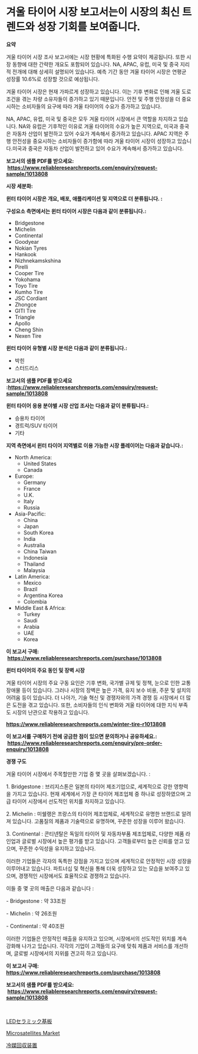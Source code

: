 <p><h1>겨울 타이어 시장 보고서는이 시장의 최신 트렌드와 성장 기회를 보여줍니다.</h1></p><p><strong>요약</strong></p>
<p><p>겨울 타이어 시장 조사 보고서에는 시장 현황에 특화된 수행 요약이 제공됩니다. 또한 시장 동향에 대한 간략한 개요도 포함되어 있습니다. NA, APAC, 유럽, 미국 및 중국 지리적 전개에 대해 상세히 설명되어 있습니다. 예측 기간 동안 겨울 타이어 시장은 연평균 성장률 10.6%로 성장할 것으로 예상됩니다.</p><p>겨울 타이어 시장은 현재 가파르게 성장하고 있습니다. 이는 기후 변화로 인해 겨울 도로 조건을 겪는 차량 소유자들이 증가하고 있기 때문입니다. 안전 및 주행 안정성을 더 중요시하는 소비자들의 요구에 따라 겨울 타이어의 수요가 증가하고 있습니다.</p><p>NA, APAC, 유럽, 미국 및 중국은 모두 겨울 타이어 시장에서 큰 역할을 차지하고 있습니다. NA와 유럽은 기후적인 이유로 겨울 타이어의 수요가 높은 지역으로, 미국과 중국은 자동차 산업이 발전하고 있어 수요가 계속해서 증가하고 있습니다. APAC 지역은 주행 안전성을 중요시하는 소비자들이 증가함에 따라 겨울 타이어 시장이 성장하고 있습니다.미국과 중국은 자동차 산업이 발전하고 있어 수요가 계속해서 증가하고 있습니다.</p></p>
<p><strong>보고서의 샘플 PDF를 받으세요: &nbsp;<a href="https://www.reliableresearchreports.com/enquiry/request-sample/1013808">https://www.reliableresearchreports.com/enquiry/request-sample/1013808</a></strong></p>
<p><strong>시장 세분화:</strong></p>
<p><strong> 윈터 타이어 시장은 개요, 배포, 애플리케이션 및 지역으로 더 분류됩니다. :</strong></p>
<p><strong>구성요소 측면에서는 윈터 타이어 시장은 다음과 같이 분류됩니다.:</strong></p>
<p><ul><li>Bridgestone</li><li>Michelin</li><li>Continental</li><li>Goodyear</li><li>Nokian Tyres</li><li>Hankook</li><li>Nizhnekamskshina</li><li>Pirelli</li><li>Cooper Tire</li><li>Yokohama</li><li>Toyo Tire</li><li>Kumho Tire</li><li>JSC Cordiant</li><li>Zhongce</li><li>GITI Tire</li><li>Triangle</li><li>Apollo</li><li>Cheng Shin</li><li>Nexen Tire</li></ul></p>
<p><strong> 윈터 타이어 유형별 시장 분석은 다음과 같이 분류됩니다.:</strong></p>
<p><ul><li>박힌</li><li>스터드리스</li></ul></p>
<p><strong>보고서의 샘플 PDF를 받으세요 :<a href="https://www.reliableresearchreports.com/enquiry/request-sample/1013808">https://www.reliableresearchreports.com/enquiry/request-sample/1013808</a></strong></p>
<p><strong> 윈터 타이어 응용 분야별 시장 산업 조사는 다음과 같이 분류됩니다.:</strong></p>
<p><ul><li>승용차 타이어</li><li>경트럭/SUV 타이어</li><li>기타</li></ul></p>
<p><strong>지역 측면에서 윈터 타이어 지역별로 이용 가능한 시장 플레이어는 다음과 같습니다.:</strong></p>
<p><ul>
    <li>
        North America:
        <ul>
            <li>United States</li>
            <li>Canada</li>
        </ul>
    </li>
    <li>
        Europe:
        <ul>
            <li>Germany</li>
            <li>France</li>
            <li>U.K.</li>
            <li>Italy</li>
            <li>Russia</li>
        </ul>
    </li>
    <li>
        Asia-Pacific:
        <ul>
            <li>China</li>
            <li>Japan</li>
            <li>South Korea</li>
            <li>India</li>
            <li>Australia</li>
            <li>China Taiwan</li>
            <li>Indonesia</li>
            <li>Thailand</li>
            <li>Malaysia</li>
        </ul>
    </li>
    <li>
        Latin America:
        <ul>
            <li>Mexico</li>
            <li>Brazil</li>
            <li>Argentina Korea</li>
            <li>Colombia</li>
        </ul>
    </li>
    <li>
        Middle East & Africa:
        <ul>
            <li>Turkey</li>
            <li>Saudi</li>
            <li>Arabia</li>
            <li>UAE</li>
            <li>Korea</li>
        </ul>
    </li>
    </ul></p>
<p><strong>이 보고서 구매: &nbsp;<a href="https://www.reliableresearchreports.com/purchase/1013808">https://www.reliableresearchreports.com/purchase/1013808</a></strong></p>
<p><strong>윈터 타이어의 주요 동인 및 장벽 시장</strong></p>
<p><p>겨울 타이어 시장의 주요 구동 요인은 기후 변화, 국가별 규제 및 정책, 눈으로 인한 교통 장애물 등이 있습니다. 그러나 시장의 장벽은 높은 가격, 유지 보수 비용, 주문 및 설치의 어려움 등이 있습니다. 더 나아가, 기술 혁신 및 경쟁자와의 가격 경쟁 등 시장에서 더 많은 도전을 겪고 있습니다. 또한, 소비자들의 인식 변화와 겨울 타이어에 대한 지식 부족도 시장의 난관으로 작용하고 있습니다.</p></p>
<p><strong><a href="https://www.reliableresearchreports.com/winter-tire-r1013808">https://www.reliableresearchreports.com/winter-tire-r1013808</a></strong></p>
<p><strong>이 보고서를 구매하기 전에 궁금한 점이 있으면 문의하거나 공유하세요.: &nbsp;<a href="https://www.reliableresearchreports.com/enquiry/pre-order-enquiry/1013808">https://www.reliableresearchreports.com/enquiry/pre-order-enquiry/1013808</a></strong></p>
<p><strong>경쟁 구도</strong></p>
<p><p>겨울 타이어 시장에서 주목할만한 기업 중 몇 곳을 살펴보겠습니다. :</p><p>1. Bridgestone : 브리지스톤은 일본의 타이어 제조기업으로, 세계적으로 강한 영향력을 가지고 있습니다. 현재 세계에서 가장 큰 타이어 제조업체 중 하나로 성장하였으며 고급 타이어 시장에서 선도적인 위치를 차지하고 있습니다.</p><p>2. Michelin : 미쉘랭은 프랑스의 타이어 제조업체로, 세계적으로 유명한 브랜드로 알려져 있습니다. 고품질의 제품과 기술력으로 유명하며, 꾸준한 성장을 이루어 왔습니다.</p><p>3. Continental : 콘티넨탈은 독일의 타이어 및 자동차부품 제조업체로, 다양한 제품 라인업과 글로벌 시장에서 높은 평가를 받고 있습니다. 고객들로부터 높은 신뢰를 얻고 있으며, 꾸준한 수익성을 유지하고 있습니다.</p><p>이러한 기업들은 각자의 독특한 강점을 가지고 있으며 세계적으로 안정적인 시장 성장을 이루어내고 있습니다. 파트너십 및 혁신을 통해 더욱 성장하고 있는 모습을 보여주고 있으며, 경쟁적인 시장에서도 효율적으로 경쟁하고 있습니다.</p><p>이들 중 몇 곳의 매출은 다음과 같습니다 :</p><p>- Bridgestone : 약 33조원</p><p>- Michelin : 약 26조원</p><p>- Continental : 약 40조원</p><p>이러한 기업들은 안정적인 매출을 유지하고 있으며, 시장에서의 선도적인 위치를 계속 강화해 나가고 있습니다. 각각의 기업이 고객들의 요구에 맞춰 제품과 서비스를 개선하며, 글로벌 시장에서의 지위를 견고히 하고 있습니다.</p></p>
<p><strong>이 보고서 구매: &nbsp; <a href="https://www.reliableresearchreports.com/purchase/1013808">https://www.reliableresearchreports.com/purchase/1013808</a></strong></p>
<p><strong>보고서의 샘플 PDF를 받으세요: &nbsp;<a href="https://www.reliableresearchreports.com/enquiry/request-sample/1013808">https://www.reliableresearchreports.com/enquiry/request-sample/1013808</a></strong><strong></strong></p>
<p>&nbsp;</p>
<p><p><a href="https://github.com/RodHoppe07/Market-Research-Report-List-1/blob/main/649641431742.md">LEDセラミック基板</a></p><p><a href="https://github.com/mbisetmhermsr/Market-Research-Report-List-2/blob/main/microsatellites-market.md">Microsatellites Market</a></p><p><a href="https://github.com/laurenreichert/Market-Research-Report-List-1/blob/main/612872631741.md">冷媒回収装置</a></p></p>